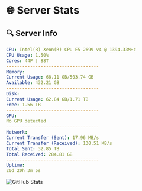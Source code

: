 # 🌐 Server Stats
## 🔍 Server Info
```yaml
CPU: Intel(R) Xeon(R) CPU E5-2699 v4 @ 1394.33MHz
CPU Usage: 1.50%
Cores: 44P | 88T
-----------------------------------
Memory:
Current Usage: 68.11 GB/503.74 GB
Available: 432.21 GB
-----------------------------------
Disk:
Current Usage: 62.84 GB/1.71 TB
Free: 1.56 TB
-----------------------------------
GPU:
No GPU detected
-----------------------------------
Network:
Current Transfer (Sent): 17.96 MB/s
Current Transfer (Received): 130.51 KB/s
Total Sent: 32.85 TB
Total Received: 284.81 GB
-----------------------------------
Uptime:
20d 20h 3m 5s
```
![GitHub Stats](https://img.shields.io/badge/Updated-2025-03-28_17:25:54-blue)